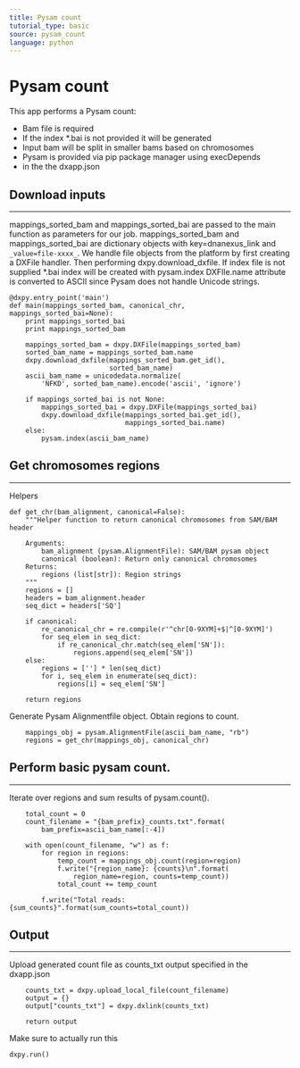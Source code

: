 ```yaml
---
title: Pysam count
tutorial_type: basic
source: pysam_count
language: python
---
```

# Pysam count
This app performs a Pysam count:
 * Bam file is required
 * If the index *.bai is not provided it will be generated
 * Input bam will be split in smaller bams based on chromosomes
 * Pysam is provided via pip package manager using execDepends
 * in the the dxapp.json

## Download inputs
-----------------
mappings_sorted_bam and mappings_sorted_bai are passed to the main function
as parameters for our job. mappings_sorted_bam and mappings_sorted_bai are
dictionary objects with key=dnanexus_link and `_value=file-xxxx_`.
We handle file objects from the platform by first creating a DXFile handler.
Then performing dxpy.download_dxfile.
If index file is not supplied *.bai index will be created with pysam.index
DXFIle.name attribute is converted to ASCII since Pysam does not handle Unicode strings.
```
@dxpy.entry_point('main')
def main(mappings_sorted_bam, canonical_chr, mappings_sorted_bai=None):
    print mappings_sorted_bai
    print mappings_sorted_bam

    mappings_sorted_bam = dxpy.DXFile(mappings_sorted_bam)
    sorted_bam_name = mappings_sorted_bam.name
    dxpy.download_dxfile(mappings_sorted_bam.get_id(),
                         sorted_bam_name)
    ascii_bam_name = unicodedata.normalize(
        'NFKD', sorted_bam_name).encode('ascii', 'ignore')

    if mappings_sorted_bai is not None:
        mappings_sorted_bai = dxpy.DXFile(mappings_sorted_bai)
        dxpy.download_dxfile(mappings_sorted_bai.get_id(),
                             mappings_sorted_bai.name)
    else:
        pysam.index(ascii_bam_name)
```
## Get chromosomes regions
-----------------------
Helpers
```
def get_chr(bam_alignment, canonical=False):
    """Helper function to return canonical chromosomes from SAM/BAM header

    Arguments:
        bam_alignment (pysam.AlignmentFile): SAM/BAM pysam object
        canonical (boolean): Return only canonical chromosomes
    Returns:
        regions (list[str]): Region strings
    """
    regions = []
    headers = bam_alignment.header
    seq_dict = headers['SQ']

    if canonical:
        re_canonical_chr = re.compile(r'^chr[0-9XYM]+$|^[0-9XYM]')
        for seq_elem in seq_dict:
            if re_canonical_chr.match(seq_elem['SN']):
                regions.append(seq_elem['SN'])
    else:
        regions = [''] * len(seq_dict)
        for i, seq_elem in enumerate(seq_dict):
            regions[i] = seq_elem['SN']

    return regions
```
Generate Pysam Alignmentfile object. Obtain regions to count.
```
    mappings_obj = pysam.AlignmentFile(ascii_bam_name, "rb")
    regions = get_chr(mappings_obj, canonical_chr)
```
## Perform basic pysam count.
--------------------------
Iterate over regions and sum results of pysam.count().
```
    total_count = 0
    count_filename = "{bam_prefix}_counts.txt".format(
        bam_prefix=ascii_bam_name[:-4])

    with open(count_filename, "w") as f:
        for region in regions:
            temp_count = mappings_obj.count(region=region)
            f.write("{region_name}: {counts}\n".format(
                region_name=region, counts=temp_count))
            total_count += temp_count

        f.write("Total reads: {sum_counts}".format(sum_counts=total_count))
```
## Output
---------
Upload generated count file as counts_txt output specified in the dxapp.json
```
    counts_txt = dxpy.upload_local_file(count_filename)
    output = {}
    output["counts_txt"] = dxpy.dxlink(counts_txt)

    return output
```
Make sure to actually run this
```
dxpy.run()
```
